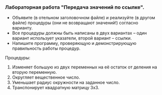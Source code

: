 ### Лабораторная работа "Передача значений по ссылке".

- Объявите (в отельном заголовочном файле) и реализуйте (в другом файле)
  процедуры (они не возвращают значений!) согласно варианту.
- Все процедуры должны быть написаны в двух вариантах – один вариант использует
  указатели, второй вариант – ссылки.
- Напишите программу, проверяющую и демонстрирующую правильность работы
  процедур.

Процедуры:

1. Изменяет большую из двух переменных на её остаток от деления на вторую
   переменную.
2. Округляет вещественное число.
3. Уменьшает радиус окружности на заданное число.
4. Транспонирует квадратную матрицу 3x3.
